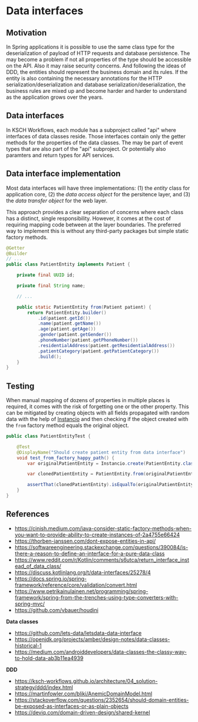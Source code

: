 # Data interfaces

## Motivation

In Spring applications it is possible to use the same class type for the deserialization of payload of HTTP requests and database persistence. The may become a problem if not all properties of the type should be accessible on the API. Also it may raise security concerns. And following the ideas of DDD, the entities should represent the business domain and its rules. If the entity is also containing the necessary annotations for the HTTP serialization/deserialization and database serialization/deserialization, the business rules are mixed up and become harder and harder to understand as the application grows over the years.

## Data interfaces

In KSCH Workflows, each module has a subproject called "api" where interfaces of data classes reside. Those interfaces contain only the getter methods for the properties of the data classes. The may be part of event types that are also part of the "api" subproject. Or potentially also paramters and return types for API services.

## Data interface implementation

Most data interfaces will have three implementations: (1) the _entity_ class for application core, (2) the _data access object_ for the persitence layer, and (3) the _data transfer object_ for the web layer.

This approach provides a clear separation of concerns where each class has a distinct, single responsibility. However, it comes at the cost of requiring mapping code between at the layer boundaries. The preferred way to implement this is without any third-party packages but simple static factory methods.


```java
@Getter
@Builder
// ...
public class PatientEntity implements Patient {

    private final UUID id;

    private final String name;

    // ...

    public static PatientEntity from(Patient patient) {
        return PatientEntity.builder()
            .id(patient.getId())
            .name(patient.getName())
            .age(patient.getAge())
            .gender(patient.getGender())
            .phoneNumber(patient.getPhoneNumber())
            .residentialAddress(patient.getResidentialAddress())
            .patientCategory(patient.getPatientCategory())
            .build();
    }
}
```

## Testing

When manual mapping of dozens of properties in multiple places is required, it comes with the risk of forgetting one or the other property. This can be mitigated by creating objects with all fields propagated with random data with the help of [Instancio](https://www.instancio.org) and then checking if the object created with the `from` factory method equals the original object.

```java
public class PatientEntityTest {

    @Test
    @DisplayName("Should create patient entity from data interface")
    void test_from_factory_happy_path() {
        var originalPatientEntity = Instancio.create(PatientEntity.class);

        var clonedPatientEntity = PatientEntity.from(originalPatientEntity);

        assertThat(clonedPatientEntity).isEqualTo(originalPatientEntity);
    }
}
```

## References

- https://cinish.medium.com/java-consider-static-factory-methods-when-you-want-to-provide-ability-to-create-instances-of-2a4755e66424
- https://thorben-janssen.com/dont-expose-entities-in-api/
- https://softwareengineering.stackexchange.com/questions/390084/is-there-a-reason-to-define-an-interface-for-a-pure-data-class
- https://www.reddit.com/r/Kotlin/comments/s6utca/return_interface_instead_of_data_class/
- https://discuss.kotlinlang.org/t/data-interfaces/25278/4
- https://docs.spring.io/spring-framework/reference/core/validation/convert.html
- https://www.petrikainulainen.net/programming/spring-framework/spring-from-the-trenches-using-type-converters-with-spring-mvc/
- https://github.com/vbauer/houdini

**Data classes**

- https://github.com/lets-data/letsdata-data-interface
- https://openjdk.org/projects/amber/design-notes/data-classes-historical-1
- https://medium.com/androiddevelopers/data-classes-the-classy-way-to-hold-data-ab3b11ea4939

**DDD**

- https://ksch-workflows.github.io/architecture/04_solution-strategy/ddd/index.html
- https://martinfowler.com/bliki/AnemicDomainModel.html
- https://stackoverflow.com/questions/2352654/should-domain-entities-be-exposed-as-interfaces-or-as-plain-objects
- https://deviq.com/domain-driven-design/shared-kernel
